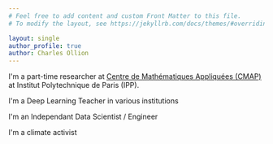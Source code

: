 ```yaml
---
# Feel free to add content and custom Front Matter to this file.
# To modify the layout, see https://jekyllrb.com/docs/themes/#overriding-theme-defaults

layout: single
author_profile: true
author: Charles Ollion
---
```

I'm a part-time researcher at [Centre de Mathématiques Appliquées (CMAP)](https://portail.polytechnique.edu/cmap/fr/page-daccueil) at Institut Polytechnique de Paris (IPP).

I'm a Deep Learning Teacher in various institutions

I'm an Independant Data Scientist / Engineer

I'm a climate activist
